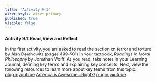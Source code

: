 ```yaml
---
title: 'Activity 9-1'
alert_style: alert-primary
published: true
visible: false
---
```

#### Activity 9.1: Read, View and Reflect
In the first activity, you are asked to read the section on terror and torture by Alan Dershowitz (pages 488-501) in your textbook, *Readings in Moral Philosophy* by Jonathan Wolff. As you read, take notes in your Learning Journal, defining key terms and explaining key concepts.
Next, view the following resources to learn more about key terms from this topic.
[plugin:youtube](https://www.youtube.com/watch?v=3548Ac9wGN8) 
[America is Awesome…Right?!](https://ethicsunwrapped.utexas.edu/america-awesome-right)
[plugin:youtube](https://www.youtube.com/watch?v=MfApHodpExM)
